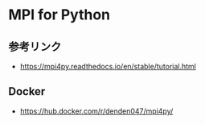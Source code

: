 # MPI for Python

## 参考リンク
* https://mpi4py.readthedocs.io/en/stable/tutorial.html

## Docker
* https://hub.docker.com/r/denden047/mpi4py/
